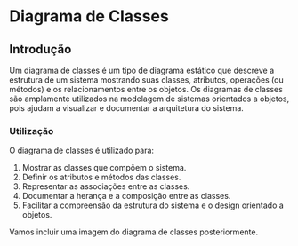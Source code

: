 # Diagrama de Classes

## Introdução

Um diagrama de classes é um tipo de diagrama estático que descreve a estrutura de um sistema mostrando suas classes, atributos, operações (ou métodos) e os relacionamentos entre os objetos. Os diagramas de classes são amplamente utilizados na modelagem de sistemas orientados a objetos, pois ajudam a visualizar e documentar a arquitetura do sistema.

### Utilização

O diagrama de classes é utilizado para:

1. Mostrar as classes que compõem o sistema.
2. Definir os atributos e métodos das classes.
3. Representar as associações entre as classes.
4. Documentar a herança e a composição entre as classes.
5. Facilitar a compreensão da estrutura do sistema e o design orientado a objetos.

Vamos incluir uma imagem do diagrama de classes posteriormente.